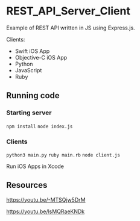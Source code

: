 # REST_API_Server_Client

Example of REST API written in JS using Express.js.

Clients:

- Swift iOS App
- Objective-C iOS App
- Python
- JavaScript
- Ruby

## Running code

### Starting server

`npm install`
`node index.js`

### Clients
`python3 main.py`
`ruby main.rb`
`node client.js`

Run iOS Apps in Xcode

## Resources

https://youtu.be/-MTSQjw5DrM

https://youtu.be/lsMQRaeKNDk
